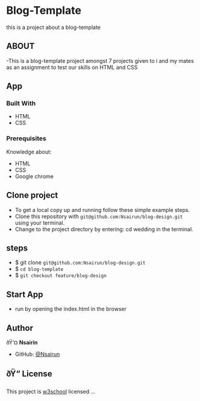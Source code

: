 # Blog-Template

this is a project about a blog-template

## ABOUT
-This is a blog-template project amongst 7 projects given to i and my mates as an assignment to test our skills on HTML and CSS

## App


### Built With

- HTML
- CSS
### Prerequisites

Knowledge about:

- HTML
- CSS
- Google chrome

## Clone project

- To get a local copy up and running follow these simple example steps.
- Clone this repository with `git@github.com:Nsairun/blog-design.git` using your terminal.
- Change to the project directory by entering: cd wedding in the terminal.

## steps

- $ git clone `git@github.com:Nsairun/blog-design.git`
- $ `cd blog-template`
- $ `git checkout feature/blog-design`

## Start App

- run by opening the index.html in the browser

## Author

ðŸ‘¤ **Nsairin**

- GitHub: [@Nsairun](git@github.com:Nsairun/blog-design.git)

## ðŸ“ License

This project is [w3school](./LICENSE) licensed ...
